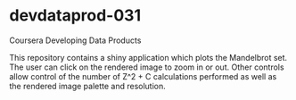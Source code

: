 # devdataprod-031
Coursera Developing Data Products  

This repository contains a shiny application which plots the Mandelbrot set. 
The user can click on the rendered image to zoom in or out. Other controls allow control of the number of Z^2 + C calculations performed as well as the rendered image palette and resolution.

